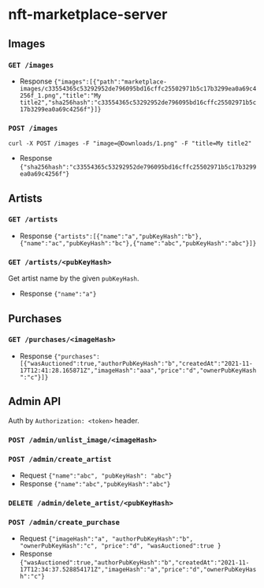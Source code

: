 # nft-marketplace-server
## Images
### `GET /images`
* Response ```{"images":[{"path":"marketplace-images/c33554365c53292952de796095bd16cffc25502971b5c17b3299ea0a69c4256f_1.png","title":"My title2","sha256hash":"c33554365c53292952de796095bd16cffc25502971b5c17b3299ea0a69c4256f"}]}```
### `POST /images`
```curl -X POST /images -F "image=@Downloads/1.png" -F "title=My title2" ```
* Response
 ```{"sha256hash":"c33554365c53292952de796095bd16cffc25502971b5c17b3299ea0a69c4256f"}```

## Artists
### `GET /artists`
* Response ```{"artists":[{"name":"a","pubKeyHash":"b"},{"name":"ac","pubKeyHash":"bc"},{"name":"abc","pubKeyHash":"abc"}]}```
### `GET /artists/<pubKeyHash>`
Get artist name by the given `pubKeyHash`.
* Response ```{"name":"a"}```

## Purchases
### `GET /purchases/<imageHash>`
* Response ```{"purchases":[{"wasAuctioned":true,"authorPubKeyHash":"b","createdAt":"2021-11-17T12:41:28.165871Z","imageHash":"aaa","price":"d","ownerPubKeyHash":"c"}]}```

## Admin API
Auth by `Authorization: <token>` header.

### `POST /admin/unlist_image/<imageHash>`

### `POST /admin/create_artist`
* Request ```{"name":"abc", "pubKeyHash": "abc"}```
* Response ```{"name":"abc","pubKeyHash":"abc"}```

### `DELETE /admin/delete_artist/<pubKeyHash>`

### `POST /admin/create_purchase`
* Request 
```{"imageHash":"a", "authorPubKeyHash":"b", "ownerPubKeyHash":"c", "price":"d", "wasAuctioned":true }```
* Response ```{"wasAuctioned":true,"authorPubKeyHash":"b","createdAt":"2021-11-17T12:34:37.528854171Z","imageHash":"a","price":"d","ownerPubKeyHash":"c"}```
